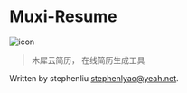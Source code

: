 Muxi-Resume
===========
![icon](https://user-images.githubusercontent.com/11830681/30630101-bc0cb466-9da4-11e7-9639-fc103d6722ea.png)

> 木犀云简历， 在线简历生成工具

Written by stephenliu <stephenlyao@yeah.net>.